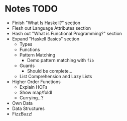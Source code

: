 # Notes TODO

*   Finish "What Is Haskell?" section
*   Flesh out Language Attributes section
*   Hash out "What is Functional Programming?" section
*   Expand "Haskell Basics" section
    *   Types
    *   Functions
    *   Pattern Matching
        *   Demo pattern matching with `fib`
    *   Guards
        *   Should be complete...
    *   List Comprehension and Lazy Lists
*   Higher Order Functions
    *   Explain HOFs
    *   Show map/foldl
    *   Currying...?
*   Own Data
*   Data Structures
*   FizzBuzz!